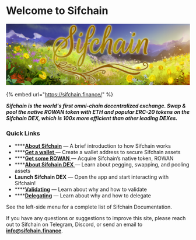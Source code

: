 # Welcome to Sifchain

![](.gitbook/assets/twitter-header_environment-1500x500px-large-logo.jpg)

{% embed url="https://sifchain.finance/" %}

_**Sifchain is the world's first omni-chain decentralized exchange. Swap & pool the native ROWAN token with ETH and popular ERC-20 tokens on the Sifchain DEX, which is 100x more efficient than other leading DEXes.**_ 

### Quick Links

* \*\*\*\*[**About Sifchain**](https://docs.sifchain.finance/about-sifchain) — A brief introduction to how Sifchain works
* \*\*\*\*[**Get a wallet** ](https://docs.sifchain.finance/resources/sifchain-dex-ui#create-or-import-a-sifchain-address-with-keplr-wallet)— Create a wallet address to secure Sifchain assets
* \*\*\*\*[**Get some ROWAN** ](https://docs.sifchain.finance/resources/faq#how-can-i-acquire-rowan-and-or-erowan)— Acquire Sifchain’s native token, ROWAN
* \*\*\*\*[**About Sifchain DEX** ](https://docs.sifchain.finance/resources/sifchain-dex-ui)— Learn about pegging, swapping, and pooling assets
* **Launch Sifchain DEX** — Open the app and start interacting with Sifchain!
* \*\*\*\*[**Validating**](https://docs.sifchain.finance/roles/validators) — Learn about why and how to validate
* \*\*\*\*[**Delegating**](https://docs.sifchain.finance/roles/delegators) — Learn about why and how to delegate

See the left-side menu for a complete list of Sifchain Documentation.

If you have any questions or suggestions to improve this site, please reach out to Sifchain on Telegram, Discord, or send an email to **info@sifchain.finance**.  


